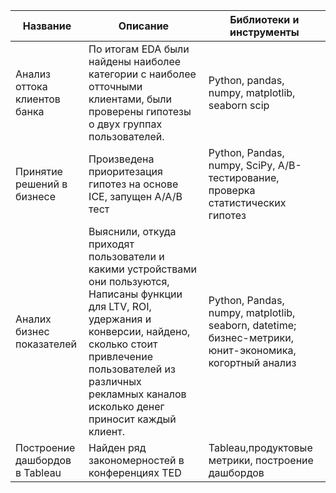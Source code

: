 
| Название  | Описание | Библиотеки и инструменты |
| ------------- | ------------- |------------- |
|  Анализ оттока клиентов банка  | По итогам EDA были найдены наиболее категории с наиболее отточными клиентами, были проверены гипотезы о двух группах пользователей. | Python, pandas, numpy,  matplotlib, seaborn scip|
| Принятие решений в бизнесе  | Произведена приоритезация гипотез на основе ICE, запущен А/А/В тест  | Python, Pandas, numpy, SciPy, A/B-тестирование, проверка статистических гипотез |
| Аналих бизнес показателей  |  Выяснили, откуда приходят пользователи и какими устройствами они пользуются, Написаны функции для LTV, ROI, удержания и конверсии, найдено, сколько стоит привлечение пользователей из различных рекламных каналов исколько денег приносит каждый клиент.  | Python, Pandas, numpy, matplotlib, seaborn, datetime; бизнес-метрики, юнит-экономика, когортный анализ |
| Построение дашбордов в Tableau  | Найден ряд закономерностей в конференциях TED  | Tableau,продуктовые метрики, построение дашбордов |
